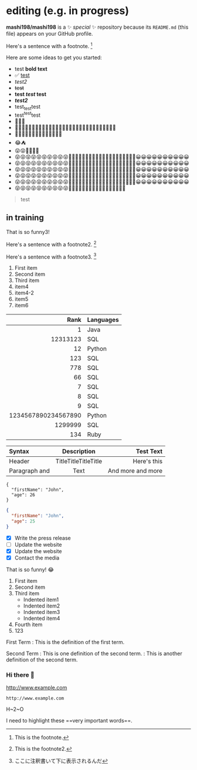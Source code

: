 #  editing (e.g. in progress)

**mashi198/mashi198** is a ✨ _special_ ✨ repository because its `README.md` (this file) appears on your GitHub profile.

Here's a sentence with a footnote. [^1]
[^1]: This is the footnote.


Here are some ideas to get you started:

- test **bold text**
- ✅  [test](https://www.example.com)
- _test2_
- ~~test~~
- **test _test_ test**
- ***test2***
- test<sub>test</sub>test
- test<sup>test</sup>test
- :star_struck::joy::tent:
- :star_struck:😝🤣🤔😝😀🤔😝🤔😝:joy::tent:🤣🤣😉😀🤔:joy::tent:🤔😉😝😝🤔😉😀🤔😀🤣🤔
- :star_struck:😝🤣🤔😉😀🤔😀🤔😝🤣🤔:joy::tent:
- :joy::tent:
- 😝😝🤣🤣🤔🤔
- 😝😝😝😝😝😝😝😝😝😝🤣🤣🤣🤣🤣🤣🤣🤣🤣🤣🤔🤔🤔🤔🤔🤔🤔🤔🤔🤔😀😀😀😀😀😀😀😀😀😀
- 😝😝😝😝😝😝😝😝😝😝🤣🤣🤣🤣🤣🤣🤣🤣🤣🤣🤔🤔🤔🤔🤔🤔🤔🤔🤔🤔😀😀😀😀😀😀😀😀😀😀
- 😝😝😝😝😝😝😝😝😝😝🤣🤣🤣🤣🤣🤣🤣🤣🤣🤣🤔🤔🤔🤔🤔🤔🤔🤔🤔🤔😀😀😀😀😀😀😀😀😀😀
- 😝😝😝😝😝😝😝😝😝😝🤣🤣🤣🤣🤣🤣🤣🤣🤣🤣🤔🤔🤔🤔🤔🤔🤔🤔🤔🤔😀😀😀😀😀😀😀😀😀😀
- 😝😝😝😝😝😝😝😝😝😝🤣🤣🤣🤣🤣🤣🤣🤣🤣🤣🤔🤔🤔🤔🤔🤔🤔🤔🤔🤔😀😀😀😀😀😀😀😀😀😀
- 😝😝😝😝😝😝😝😝😝😝🤣🤣🤣🤣🤣🤣🤣🤣🤣🤣🤔🤔🤔🤔🤔🤔🤔
 
  

> test
##  in training
That is so funny3! 

Here's a sentence with a footnote2. [^2]
[^2]: This is the footnote2.

Here's a sentence with a footnote3. [^3]
[^3]: ここに注釈書いて下に表示されるんだ

1. First item
0. Second item
8. Third item
5. item4
4. item4-2
3. item5
4. item6

| Rank | Languages |
|-----:|-----------|
|1     | Java      |
|12313123|SQL|
|12|Python|
|123|SQL|
|778|SQL|
|66|SQL|
|7|SQL|
|8|SQL|
|9|SQL|
|1234567890234567890|Python|
|1299999|SQL|
|134|Ruby|

|Syntax|Description|Test Text|
|:---|:---:|---:|
|Header|TitleTitleTitleTitle|Here's this|
|Paragraph and|Text|And more and more|

```
{
  "firstName": "John",
  "age": 26
}
```

```json
{
  "firstName": "John",
  "age": 25
}
```

- [x] Write the press release
- [ ] Update the website
- [x] Update the website
- [x] Contact the media

That is so funny! :joy:
1. First item
2. Second item
3. Third item
    - Indented item1
    - Indented item2
    - Indented item3
    - Indented item4
4. Fourth item
5. 123

First Term
: This is the definition of the first term.

Second Term
: This is one definition of the second term.
: This is another definition of the second term.
### Hi there 👋
http://www.example.com

`http://www.example.com`
<!--
At the command prompt, type nano.
At the command prompt, type `nano`.
-->

H~2~O

I need to highlight these ==very important words==.

<!--
**mashi198/mashi198** is a ✨ _special_ ✨ repository because its `README.md` (this file) appears on your GitHub profile.

Here are some ideas to get you started:

- 🔭 I’m currently working on ...
- 🌱 I’m currently learning ...
- 👯 I’m looking to collaborate on ...
- 🤔 I’m looking for help with ...
- 💬 Ask me about ...
- 📫 How to reach me: ...
- 😄 Pronouns: ...
- ⚡ Fun fact: ...
-->
